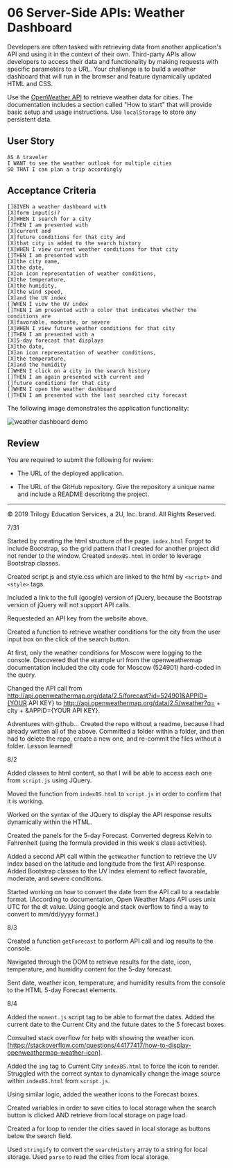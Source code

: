 # 06 Server-Side APIs: Weather Dashboard

Developers are often tasked with retrieving data from another application's API and using it in the context of their own. Third-party APIs allow developers to access their data and functionality by making requests with specific parameters to a URL. Your challenge is to build a weather dashboard that will run in the browser and feature dynamically updated HTML and CSS.

Use the [OpenWeather API](https://openweathermap.org/api) to retrieve weather data for cities. The documentation includes a section called "How to start" that will provide basic setup and usage instructions. Use `localStorage` to store any persistent data.

## User Story

```
AS A traveler
I WANT to see the weather outlook for multiple cities
SO THAT I can plan a trip accordingly
```

## Acceptance Criteria

```
[]GIVEN a weather dashboard with 
[X]form input(s)?
[X]WHEN I search for a city
[]THEN I am presented with 
[X]current and 
[X]future conditions for that city and 
[X]that city is added to the search history
[X]WHEN I view current weather conditions for that city
[]THEN I am presented with 
[X]the city name, 
[X]the date, 
[X]an icon representation of weather conditions, 
[X]the temperature, 
[X]the humidity, 
[X]the wind speed, 
[X]and the UV index
[]WHEN I view the UV index
[]THEN I am presented with a color that indicates whether the conditions are 
[X]favorable, moderate, or severe
[X]WHEN I view future weather conditions for that city
[]THEN I am presented with a 
[X]5-day forecast that displays 
[X]the date, 
[X]an icon representation of weather conditions, 
[X]the temperature, 
[X]and the humidity
[]WHEN I click on a city in the search history
[]THEN I am again presented with current and 
[]future conditions for that city
[]WHEN I open the weather dashboard
[]THEN I am presented with the last searched city forecast
```

The following image demonstrates the application functionality:

![weather dashboard demo](./Assets/06-server-side-apis-homework-demo.png)

## Review

You are required to submit the following for review:

* The URL of the deployed application.

* The URL of the GitHub repository. Give the repository a unique name and include a README describing the project.

- - -
© 2019 Trilogy Education Services, a 2U, Inc. brand. All Rights Reserved.

7/31

Started by creating the html structure of the page. `index.html`
Forgot to include Bootstrap, so the grid pattern that I created for another project did not render to the window.
Created `indexBS.html` in order to leverage Bootstrap classes.

Created script.js and style.css which are linked to the html by `<script>` and `<style>` tags.

Included a link to the full (google) version of jQuery, because the Bootstrap version of jQuery will not support API calls.

Requesteded an API key from the website above.

Created a function to retrieve weather conditions for the city from the user input box on the click of the search button.

At first, only the weather conditions for Moscow were logging to the console.  Discovered that the example url from the openweathermap documentation included the city code for Moscow (524901) hard-coded in the query.

Changed the API call from http://api.openweathermap.org/data/2.5/forecast?id=524901&APPID={YOUR API KEY} to http://api.openweathermap.org/data/2.5/weather?q= + city + &APPID={YOUR API KEY}.

Adventures with github...
Created the repo without a readme, because I had already written all of the above.  Committed a folder within a folder, and then had to delete the repo, create a new one, and re-commit the files without a folder.  Lesson learned!

8/2

Added classes to html content, so that I will be able to access each one from `script.js` using JQuery.

Moved the function from `indexBS.html` to `script.js` in order to confirm that it is working.

Worked on the syntax of the JQuery to display the API response results dynamically within the HTML.

Created the panels for the 5-day Forecast.  Converted degress Kelvin to Fahrenheit (using the formula provided in this week's class activities).

Added a second API call within the `getWeather` function to retrieve the UV Index based on the latitude and longitude from the first API response. Added Bootstrap classes to the UV Index element to reflect favorable, moderate, and severe conditions.

Started working on how to convert the date from the API call to a readable format. (According to documentation, Open Weather Maps API uses unix UTC for the dt value.  Using google and stack overflow to find a way to convert to mm/dd/yyyy format.)

8/3

Created a function `getForecast` to perform API call and log results to the console.

Navigated through the DOM to retrieve results for the date, icon, temperature, and humidity content for the 5-day forecast.

Sent date, weather icon, temperature, and humidity results from the console to the HTML 5-day Forecast elements.

8/4

Added the `moment.js` script tag to be able to format the dates.
Added the current date to the Current City and the future dates to the 5 forecast boxes.

Consulted stack overflow for help with showing the weather icon.
[https://stackoverflow.com/questions/44177417/how-to-display-openweathermap-weather-icon].

Added the `img` tag to Current City `indexBS.html` to force the icon to render. Struggled with the correct syntax to dynamically change the image source within `indexBS.html` from `script.js`.

Using similar logic, added the weather icons to the Forecast boxes.

Created variables in order to save cities to local storage when the search button is clicked AND retrieve from local storage on page load.

Created a for loop to render the cities saved in local storage as buttons below the search field.

Used `stringify` to convert the `searchHistory` array to a string for local storage.  Used `parse` to read the cities from local storage.

